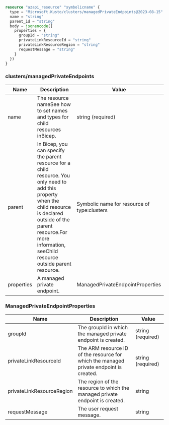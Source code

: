 ```terraform
resource "azapi_resource" "symbolicname" {
  type = "Microsoft.Kusto/clusters/managedPrivateEndpoints@2023-08-15"
  name = "string"
  parent_id = "string"
  body = jsonencode({
    properties = {
      groupId = "string"
      privateLinkResourceId = "string"
      privateLinkResourceRegion = "string"
      requestMessage = "string"
    }
  })
}

```

### clusters/managedPrivateEndpoints

| Name | Description | Value |
|-|-|-|
| name | The resource nameSee how to set names and types for child resources inBicep. | string (required) |
| parent | In Bicep, you can specify the parent resource for a child resource. You only need to add this property when the child resource is declared outside of the parent resource.For more information, seeChild resource outside parent resource. | Symbolic name for resource of type:clusters |
| properties | A managed private endpoint. | ManagedPrivateEndpointProperties |


### ManagedPrivateEndpointProperties

| Name | Description | Value |
|-|-|-|
| groupId | The groupId in which the managed private endpoint is created. | string (required) |
| privateLinkResourceId | The ARM resource ID of the resource for which the managed private endpoint is created. | string (required) |
| privateLinkResourceRegion | The region of the resource to which the managed private endpoint is created. | string |
| requestMessage | The user request message. | string |


